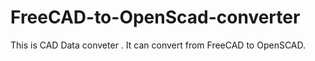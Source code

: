 # FreeCAD-to-OpenScad-converter
This is CAD Data conveter . It can convert from FreeCAD to OpenSCAD.
